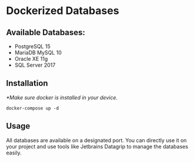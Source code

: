 # Dockerized Databases

## Available Databases:

- PostgreSQL 15
- MariaDB MySQL 10
- Oracle XE 11g
- SQL Server 2017

## Installation

_\*Make sure docker is installed in your device._

```
docker-compose up -d
```

## Usage

All databases are available on a designated port. You can directly use it on your project and use tools like Jetbrains Datagrip to manage the databases easily.
